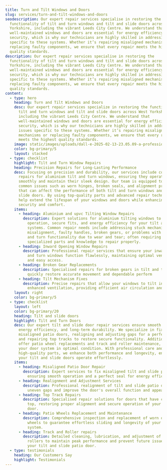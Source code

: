 ```yaml
---
title: Turn and Tilt Windows and Doors
slug: services/turn-and-tilt-windows-and-doors
seodescription: Our expert repair services specialise in restoring the
  functionality of tilt and turn windows and tilt and slide doors across West
  Yorkshire, including the vibrant Leeds City Centre. We understand that
  well-maintained windows and doors are essential for energy efficiency and
  security, which is why our technicians are highly skilled in addressing issues
  specific to these systems. Whether it’s repairing misaligned mechanisms or
  replacing faulty components, we ensure that every repair meets the highest
  quality standards.
description: Our expert repair services specialise in restoring the
  functionality of tilt and turn windows and tilt and slide doors across West
  Yorkshire, including the vibrant Leeds City Centre. We understand that
  well-maintained windows and doors are essential for energy efficiency and
  security, which is why our technicians are highly skilled in addressing issues
  specific to these systems. Whether it’s repairing misaligned mechanisms or
  replacing faulty components, we ensure that every repair meets the highest
  quality standards.
content:
  - type: hero
    heading: Turn and Tilt Windows and Doors
    desc: Our expert repair services specialize in restoring the functionality of
      tilt and turn windows and tilt and slide doors across West Yorkshire,
      including the vibrant Leeds City Centre. We understand that
      well-maintained windows and doors are essential for energy efficiency and
      security, which is why our technicians are highly skilled in addressing
      issues specific to these systems. Whether it’s repairing misaligned
      mechanisms or replacing faulty components, we ensure that every repair
      meets the highest quality standards.
    image: static/images/uploads/dall-e-2025-02-13-23.05.09-a-professional-worker-installing-a-tilt-and-turn-window-in-a-stylish-modern-living-room.-the-room-features-elegant-teal-colored-walls-a-cozy-sofa-a.webp
    color: bg-primary/5
    layout: stacked
  - type: checklist
    highlight: Tilt and Turn Window Repairs
    heading: Precision Repairs for Long-Lasting Performance
    desc: Focusing on precision and durability, our services include comprehensive
      repairs for aluminium tilt and turn windows, ensuring they operate
      smoothly and maintain their sleek design. Our team is equipped to handle
      common issues such as worn hinges, broken seals, and alignment problems
      that can affect the performance of both tilt and turn windows and tilt and
      slide doors. By using top-quality parts and advanced repair techniques, we
      help extend the lifespan of your windows and doors while enhancing overall
      security and comfort.
    items:
      - heading: Aluminium and upvc Tilting Window Repairs
        description: Expert solutions for aluminium tilting windows to restore smooth
          operation, secure fits, and energy efficiency for your tilt and turn
          systems. Common repair needs include addressing stuck mechanisms,
          misalignment, faulty handles, broken gears, or problems with the tilt
          and turn functionality due to wear and tear; often requiring
          specialized parts and knowledge to repair properly. 
      - heading: Inward Opening Window Repairs
        description: Professional repair services that ensure your inward opening tilt
          and turn windows function flawlessly, maintaining optimal ventilation
          and easy access.
      - heading: Broken Gear Replacements
        description: Specialised repairs for broken gears in tilt and turn windows to
          quickly restore accurate movement and dependable perform
      - heading: Tilt Mechanism Fixes
        description: Precise repairs that allow your windows to tilt inwards for
          enhanced ventilation, providing efficient air circulation and comfort.
    layout: right
    color: bg-primary/5
  - type: checklist
    layout: left
    color: bg-primary/20
    heading: Tilt and slide doors 
    highlight: Tilt and Turn Doors 
    desc: Our expert tilt and slide door repair services ensure smooth operation,
      energy efficiency, and long-term durability. We specialize in fixing
      misaligned patio doors, realigning and adjusting gaps for a perfect fit,
      and repairing top tracks to restore secure functionality. Additionally, we
      offer patio wheel replacements and track and roller maintenance, keeping
      your door system in optimal condition. With professional care and
      high-quality parts, we enhance both performance and longevity, ensuring
      your tilt and slide doors operate effortlessly.
    items:
      - heading: Misaligned Patio Door Repair
        description: Expert services to fix misaligned tilt and slide patio doors,
          ensuring smooth operation and a perfect seal for energy efficiency.
      - heading: Realignment and Adjustment Services
        description: Professional realignment of tilt and slide patio doors to correct
          uneven gaps and improve the door's overall function and appearance.
      - heading: Top Track Repairs
        description: Specialised repair solutions for doors that have come off at the
          top, restoring proper alignment and secure operation of your patio
          door.
      - heading: Patio Wheels Replacement and Maintenance
        description: Comprehensive inspection and replacement of worn or damaged patio
          wheels to guarantee effortless sliding and longevity of your door
          system.
      - heading: Track and Roller repairs
        description: Detailed cleaning, lubrication, and adjustment of tracks and
          rollers to maintain peak performance and prevent future issues with
          your tilt and slide patio door.
  - type: testimonials
    heading: Our Customers Say
    highlight: Testimonials
---
```

